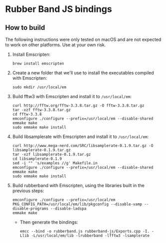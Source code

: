 
# Rubber Band JS bindings

## How to build
The following instructions were only tested on macOS and are not expected to work on other platforms. Use at your own risk.

1. Install Emscripten:
    ```
    brew install emscripten
    ```

1. Create a new folder that we'll use to install the executables compiled with Emscripten:
    ```
    sudo mkdir /usr/local/em
    ```

1. Build fftw3 with Emscripten and install it to `/usr/local/em`:
    ```
    curl http://fftw.org/fftw-3.3.8.tar.gz -O fftw-3.3.8.tar.gz
    tar -xzf fftw-3.3.8.tar.gz
    cd fftw-3.3.8
    emconfigure ./configure --prefix=/usr/local/em --disable-shared
    emmake make
    sudo emmake make install
    ```

1. Build libsamplerate with Emscripten and install it to `/usr/local/em`:
    ```
    curl http://www.mega-nerd.com/SRC/libsamplerate-0.1.9.tar.gz -O libsamplerate-0.1.9.tar.gz
    tar -xzf libsamplerate-0.1.9.tar.gz
    cd libsamplerate-0.1.9
    sed -i "" 's/examples //g' Makefile.in
    emconfigure ./configure --prefix=/usr/local/em --disable-shared
    emmake make
    sudo emmake make install
    ```

1. Build rubberband with Emscripten, using the libraries built in the previous steps:
    ```
    emconfigure ./configure --prefix=/usr/local/em PKG_CONFIG_PATH=/usr/local/em/lib/pkgconfig --disable-vamp --disable-programs --disable-ladspa
    emmake make
    ```
    + Then generate the bindings:
        ```
        emcc --bind -o rubberband.js rubberband-js/Exports.cpp -I. -Llib -L/usr/local/em/lib -lrubberband -lfftw3 -lsamplerate
        ```
